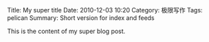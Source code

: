 Title: My super title
Date: 2010-12-03 10:20
Category: 极限写作
Tags: pelican
Summary:
    Short version for index and feeds


This is the content of my super blog post.


